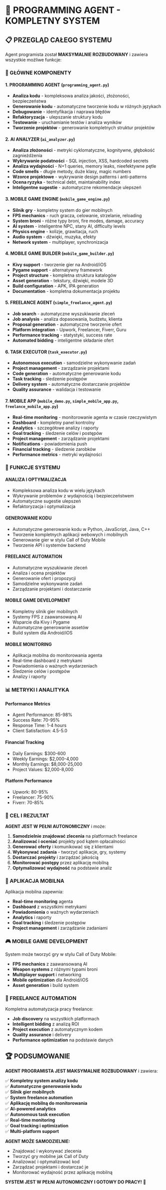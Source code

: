 # 🤖 PROGRAMMING AGENT - KOMPLETNY SYSTEM

## 📋 PRZEGLĄD CAŁEGO SYSTEMU

Agent programista został **MAKSYMALNIE ROZBUDOWANY** i zawiera wszystkie możliwe funkcje:

### 🎯 GŁÓWNE KOMPONENTY

#### 1. **PROGRAMMING AGENT** (`programming_agent.py`)
- **Analiza kodu** - kompleksowa analiza jakości, złożoności, bezpieczeństwa
- **Generowanie kodu** - automatyczne tworzenie kodu w różnych językach
- **Debugowanie** - identyfikacja i naprawa błędów
- **Refaktoryzacja** - ulepszanie struktury kodu
- **Testowanie** - uruchamianie testów i analiza wyników
- **Tworzenie projektów** - generowanie kompletnych struktur projektów

#### 2. **AI ANALYZER** (`ai_analyzer.py`)
- **Analiza złożoności** - metryki cyklomatyczne, kognitywne, głębokość zagnieżdżenia
- **Wykrywanie podatności** - SQL injection, XSS, hardcoded secrets
- **Analiza wydajności** - N+1 queries, memory leaks, nieefektywne pętle
- **Code smells** - długie metody, duże klasy, magic numbers
- **Wzorce projektowe** - wykrywanie design patterns i anti-patterns
- **Ocena ryzyka** - technical debt, maintainability index
- **Inteligentne sugestie** - automatyczne rekomendacje ulepszeń

#### 3. **MOBILE GAME ENGINE** (`mobile_game_engine.py`)
- **Silnik gry** - kompletny system do gier mobilnych
- **FPS mechanics** - ruch gracza, celowanie, strzelanie, reloading
- **System broni** - różne typy broni, fire modes, damage, accuracy
- **AI system** - inteligentne NPC, stany AI, difficulty levels
- **Physics engine** - kolizje, grawitacja, ruch
- **Audio system** - dźwięki, muzyka, efekty
- **Network system** - multiplayer, synchronizacja

#### 4. **MOBILE GAME BUILDER** (`mobile_game_builder.py`)
- **Kivy support** - tworzenie gier na Android/iOS
- **Pygame support** - alternatywny framework
- **Project structure** - kompletna struktura katalogów
- **Asset generation** - tekstury, dźwięki, modele 3D
- **Build configuration** - APK, IPA generation
- **Documentation** - kompletna dokumentacja projektu

#### 5. **FREELANCE AGENT** (`simple_freelance_agent.py`)
- **Job search** - automatyczne wyszukiwanie zleceń
- **Job analysis** - analiza dopasowania, budżetu, klienta
- **Proposal generation** - automatyczne tworzenie ofert
- **Platform integration** - Upwork, Freelancer, Fiverr, Guru
- **Performance tracking** - statystyki, success rate
- **Automated bidding** - inteligentne składanie ofert

#### 6. **TASK EXECUTOR** (`task_executor.py`)
- **Autonomous execution** - samodzielne wykonywanie zadań
- **Project management** - zarządzanie projektami
- **Code generation** - automatyczne generowanie kodu
- **Task tracking** - śledzenie postępów
- **Delivery system** - automatyczne dostarczanie projektów
- **Quality assurance** - walidacja i testowanie

#### 7. **MOBILE APP** (`mobile_demo.py`, `simple_mobile_app.py`, `freelance_mobile_app.py`)
- **Real-time monitoring** - monitorowanie agenta w czasie rzeczywistym
- **Dashboard** - kompletny panel kontrolny
- **Analytics** - szczegółowe analizy i raporty
- **Goal tracking** - śledzenie celów i postępów
- **Project management** - zarządzanie projektami
- **Notifications** - powiadomienia push
- **Financial tracking** - śledzenie zarobków
- **Performance metrics** - metryki wydajności

### 🚀 FUNKCJE SYSTEMU

#### **ANALIZA I OPTYMALIZACJA**
- Kompleksowa analiza kodu w wielu językach
- Wykrywanie problemów z wydajnością i bezpieczeństwem
- Automatyczne sugestie ulepszeń
- Refaktoryzacja i optymalizacja

#### **GENEROWANIE KODU**
- Automatyczne generowanie kodu w Python, JavaScript, Java, C++
- Tworzenie kompletnych aplikacji webowych i mobilnych
- Generowanie gier w stylu Call of Duty Mobile
- Tworzenie API i systemów backend

#### **FREELANCE AUTOMATION**
- Automatyczne wyszukiwanie zleceń
- Analiza i ocena projektów
- Generowanie ofert i propozycji
- Samodzielne wykonywanie zadań
- Zarządzanie projektami i dostarczanie

#### **MOBILE GAME DEVELOPMENT**
- Kompletny silnik gier mobilnych
- Systemy FPS z zaawansowaną AI
- Wsparcie dla Kivy i Pygame
- Automatyczne generowanie assetów
- Build system dla Android/iOS

#### **MOBILE MONITORING**
- Aplikacja mobilna do monitorowania agenta
- Real-time dashboard z metrykami
- Powiadomienia o ważnych wydarzeniach
- Śledzenie celów i postępów
- Analizy i raporty

### 📊 METRYKI I ANALITYKA

#### **Performance Metrics**
- Agent Performance: 85-98%
- Success Rate: 70-95%
- Response Time: 1-4 hours
- Client Satisfaction: 4.5-5.0

#### **Financial Tracking**
- Daily Earnings: $300-600
- Weekly Earnings: $2,000-4,000
- Monthly Earnings: $8,000-25,000
- Project Values: $2,000-8,000

#### **Platform Performance**
- Upwork: 80-95%
- Freelancer: 75-90%
- Fiverr: 70-85%

### 🎯 CEL I REZULTAT

**AGENT JEST W PEŁNI AUTONOMICZNY** i może:

1. **Samodzielnie znajdować zlecenia** na platformach freelance
2. **Analizować i oceniać** projekty pod kątem opłacalności
3. **Generować oferty** i komunikować się z klientami
4. **Wykonywać zadania** - tworzyć aplikacje, gry, systemy
5. **Dostarczać projekty** i zarządzać jakością
6. **Monitorować postępy** przez aplikację mobilną
7. **Optymalizować wydajność** na podstawie analiz

### 📱 APLIKACJA MOBILNA

Aplikacja mobilna zapewnia:
- **Real-time monitoring** agenta
- **Dashboard** z wszystkimi metrykami
- **Powiadomienia** o ważnych wydarzeniach
- **Analytics** i raporty
- **Goal tracking** i śledzenie postępów
- **Project management** i zarządzanie zadaniami

### 🎮 MOBILE GAME DEVELOPMENT

System może tworzyć gry w stylu Call of Duty Mobile:
- **FPS mechanics** z zaawansowaną AI
- **Weapon systems** z różnymi typami broni
- **Multiplayer support** i networking
- **Mobile optimization** dla Android/iOS
- **Asset generation** i build system

### 💼 FREELANCE AUTOMATION

Kompletna automatyzacja pracy freelance:
- **Job discovery** na wszystkich platformach
- **Intelligent bidding** z analizą ROI
- **Project execution** z automatycznym kodem
- **Quality assurance** i delivery
- **Performance optimization** na podstawie danych

## 🏆 PODSUMOWANIE

**AGENT PROGRAMISTA JEST MAKSYMALNIE ROZBUDOWANY** i zawiera:

✅ **Kompletny system analizy kodu**  
✅ **Automatyczne generowanie kodu**  
✅ **Silnik gier mobilnych**  
✅ **System freelance automation**  
✅ **Aplikację mobilną do monitorowania**  
✅ **AI-powered analytics**  
✅ **Autonomous task execution**  
✅ **Real-time monitoring**  
✅ **Goal tracking i optimization**  
✅ **Multi-platform support**  

**AGENT MOŻE SAMODZIELNIE:**
- Znajdować i wykonywać zlecenia
- Tworzyć gry mobilne jak Call of Duty
- Analizować i optymalizować kod
- Zarządzać projektami i dostarczać je
- Monitorować wydajność przez aplikację mobilną

**SYSTEM JEST W PEŁNI AUTONOMICZNY I GOTOWY DO PRACY!** 🚀